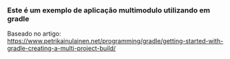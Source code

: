 <h3>Este é um exemplo de aplicação multimodulo utilizando em gradle</h3>

Baseado no artigo:
https://www.petrikainulainen.net/programming/gradle/getting-started-with-gradle-creating-a-multi-project-build/
